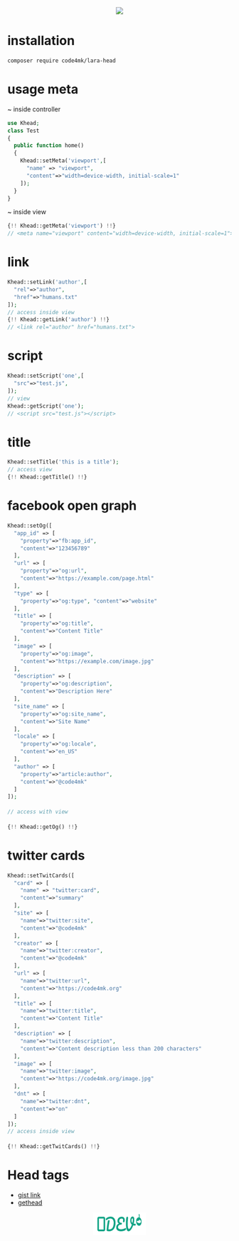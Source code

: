 <p align="center" ><img src="https://user-images.githubusercontent.com/17185462/56885908-85d97780-6a8f-11e9-81ef-e7e6ac49d1ed.PNG"></p>

# installation

```bash
composer require code4mk/lara-head
```

# usage meta

~ inside controller

```php
use Khead;
class Test
{
  public function home()
  {
    Khead::setMeta('viewport',[
      "name" => "viewport",
      "content"=>"width=device-width, initial-scale=1"
    ]);
  }
}
```

~ inside view <access>

```php
{!! Khead::getMeta('viewport') !!}
// <meta name="viewport" content="width=device-width, initial-scale=1">
```

# link

```php
Khead::setLink('author',[
  "rel"=>"author",
  "href"=>"humans.txt"
]);
// access inside view
{!! Khead::getLink('author') !!}
// <link rel="author" href="humans.txt">
```

# script

```php
Khead::setScript('one',[
  "src"=>"test.js",
]);
// view
Khead::getScript('one');
// <script src="test.js"></script>
```
# title

```php
Khead::setTitle('this is a title');
// access view
{!! Khead::getTitle() !!}
```

# facebook open graph

```php
Khead::setOg([
  "app_id" => [
    "property"=>"fb:app_id",
    "content"=>"123456789"
  ],
  "url" => [
    "property"=>"og:url",
    "content"=>"https://example.com/page.html"
  ],
  "type" => [
    "property"=>"og:type", "content"=>"website"
  ],
  "title" => [
    "property"=>"og:title",
    "content"=>"Content Title"
  ],
  "image" => [
    "property"=>"og:image",
    "content"=>"https://example.com/image.jpg"
  ],
  "description" => [
    "property"=>"og:description",
    "content"=>"Description Here"
  ],
  "site_name" => [
    "property"=>"og:site_name",
    "content"=>"Site Name"
  ],
  "locale" => [
    "property"=>"og:locale",
    "content"=>"en_US"
  ],
  "author" => [
    "property"=>"article:author",
    "content"=>"@code4mk"
  ]
]);

// access with view

{!! Khead::getOg() !!}
```

# twitter cards

```php
Khead::setTwitCards([
  "card" => [
    "name" => "twitter:card",
    "content"=>"summary"
  ],
  "site" => [
    "name"=>"twitter:site",
    "content"=>"@code4mk"
  ],
  "creator" => [
    "name"=>"twitter:creator",
    "content"=>"@code4mk"
  ],
  "url" => [
    "name"=>"twitter:url",
    "content"=>"https://code4mk.org"
  ],
  "title" => [
    "name"=>"twitter:title",
    "content"=>"Content Title"
  ],
  "description" => [
    "name"=>"twitter:description",
    "content"=>"Content description less than 200 characters"
  ],
  "image" => [
    "name"=>"twitter:image",
    "content"=>"https://code4mk.org/image.jpg"
  ],
  "dnt" => [
    "name"=>"twitter:dnt",
    "content"=>"on"
  ]
]);
// access inside view

{!! Khead::getTwitCards() !!}
```

# Head tags

* [gist link](https://gist.github.com/lancejpollard/1978404)
* [gethead](https://gethead.info/)

<a href="https://twitter.com/0devco" target="_blank" ><p align="center" ><img src="https://raw.githubusercontent.com/0devco/docs/master/.devco-images/logo-transparent.png"></p></a>
